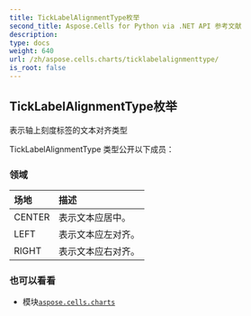 ```yaml
---
title: TickLabelAlignmentType枚举
second_title: Aspose.Cells for Python via .NET API 参考文献
description:
type: docs
weight: 640
url: /zh/aspose.cells.charts/ticklabelalignmenttype/
is_root: false
---
```

## TickLabelAlignmentType枚举
表示轴上刻度标签的文本对齐类型



TickLabelAlignmentType 类型公开以下成员：

### 领域
|场地|描述|
| :- | :- |
| CENTER |表示文本应居中。|
| LEFT |表示文本应左对齐。|
| RIGHT |表示文本应右对齐。|



### 也可以看看
* 模块[`aspose.cells.charts`](..)
